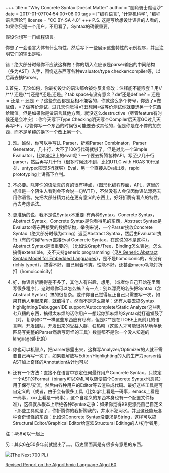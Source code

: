 +++
title = "Why Concrete Syntax Doesnt Matter"
author = "圆角骑士魔理沙"
date = 2017-01-07T04:54:00+08:00
tags = ["编程语言", "计算机科学", "编程语言理论"]
license = "CC BY-SA 4.0"
+++
P.S. 这是写给想设计语言的人看的，如果你只是一个用户，不用看了，Syntax的确很重要。

假设你想写一门编程语言。

你想了一会语言大体有什么特性，然后写下一些展示这些特性的示例程序，并且注明它们的输出是啥。

错！绝大部分时候你不应该这样做！你的切入点应该是parser输出的中间结构（多为AST）入手，围绕这东西写各种evaluator/type checker/compiler等，以后再去搞Parser。  


0.首先，无论如何，你最初设计的语法都会被你反复修改：注释能不能嵌套？用// /\*\*/ 还是(\*\*)还是#还是;还是;;？tab space有没有意义？def还是define? = 还是 := 还是 :- 还是 \<-？这些东西都是互相不兼容的，你就这么多个符号，你选了=做赋值，=？做等价测试，过几天你觉得=?丑想用=做等价测试你就要选另一个东西给赋值。但是如果你是做语言其他方面，就没这么destructive（尽管feature有时候还是会冲突）：你今天写下Type Checking明天写个Compiler后天写GC过几天再写FFI，尽管你写一个东西的时候很可能要去改其他的，但是你是在不停的加东西，而不是单纯的换下一个改上另一个。  


1. 难。诚然，你可以手写LL Parser，折腾Parser Combinator，Parser Generator，几十行，大不了100行代码就够了。但是对比一个Simple Evaluator，比如[SICP](https://mitpress.mit.edu/sicp/full-text/sicp/book/node77.html)上的eval呢？一个要去折腾各种API，写至少几十行parser，然后再写几十行（很多时候还不到，比如UTLC with HOAS 10行足矣，untyped实现5行就够）Eval，另一个直接从Eval出发，rapid prototyping上讲高下立判。  


2. 不必要。除非你的语法真的真的很有特点，（图形化编程界面，APL，这里的标准是一个陌生人看到会不会说一句WTF），不然没有人会仅因你语法漂亮去用你语言。先把大部分精力花在更有意义的东西上，好好折腾有看点的特性，再去考虑语法。  


3. 更准确的说，我不是说Syntax不重要-有两种Syntax，Concrete Syntax，Abstract Syntax，Concrete Syntax是你看得见的东西，Abstract Syntax是Evaluator等东西接受的数据结构，举例来说，一个Parser接收Concrete Syntax（绝大部分时候为string）返回Abstract Syntax，然后由Evaluator执行（有的时候Parser直接Eval Concrete Syntax，在这说的不是这种）。Abstract Syntax是很重要的，（比如说Graph/Tree，Binding怎么表达，怎么搞得extensible，支不支持generic programming（见[A Generic Abstract Syntax Model for Embedded Languages](http://www.cse.chalmers.se/~emax/documents/axelsson2012generic.pdf)），是不是homoiconic的，有没有richly typed），搞得不好，自己用着不爽，性能不好，还甚至macro功能打折扣（homoiconicity）  


4. 好，你语言折腾得差不多了，其他人有兴趣，想用，（或者你自己开始在里面写很多程序），这时候你可以怎么搞？有一点：别以漂亮的名头把Syntax（含Abstract Syntax）搞的很复杂。或许你自己觉得反正自己只需要写一次，如果其他人用起来爽，就值得了。然而不是这么简单：还有人要去搞Syntax highlighting/Debugger/IDE support/Autocomplete/Static Analyzer这些乱七八糟的东西，搞得太麻烦的话你用户一想起你那麻烦的Syntax就打退堂鼓了（对，复杂如C艹一样这些东西应有尽有，但是C艹是在TIOBE上派前几的语言啊，开发团队，开发出来的受益人群，狂热粉（这些人才可能很抖M地单枪匹马写完整的Parser然后写奇怪的工具）数量都不是你一个没人知道的language能比的）

5. 你也可以机智点，把parser暴露出来，这样写Analyzer/Optimizer的人就不需要自己再写一次了，如果要解放写Editor/Highlighting的人的生产力parser给AST加上奇怪的Annotation估计也可以  


6. 还有一个方法：直接不在语言中钦定任何最终用户Concrete Syntax，只钦定一个AST的Format（binary可以XML可以随便搞个Concrete Syntax也恶意）用于保存/交流，然后由各种用户的Editor等去渲染成代码。最好这些工具是可自定义的（或者，由于会有很多工具（比如git上看是一码事，emacs上看是一码事，xxx上看是一码事），这个自定义的东西本身也有一个配置文件标准），这样就从根本上断绝各种Syntax之争：如果你觉得XX更漂亮自己自定义下那些工具就是了，你折腾你的我折腾我的，井水不犯河水。并且这还能玩各种奇奇怪怪的东西：比如说Concrete Syntax没要求是String，这样可以搞Structural Editor/Graphical Editor给喜欢Structural Editing的人/初学者用。  


注：456可以一起上

另：其实6在50多年前就提出了。。。历史里面真是有很多有意思的东西。

![](v2-5a3023ac9585c13e99549f8d847901cd_b.png)(The Next 700 PL)

[Revised Report on the Algorithmic Language Algol 60](http://www.masswerk.at/algol60/report.htm)
